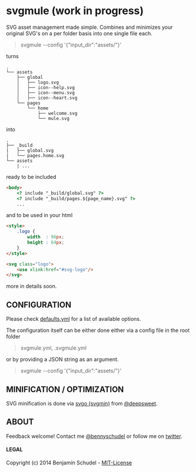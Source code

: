 # svgmule (work in progress)

SVG asset management made simple. Combines and minimizes your original SVG's on a per folder basis into one single file each.

> svgmule --config '{"input_dir":"assets/"}'

turns
```
.
└── assets
    ├── global
    │   ├── logo.svg
    │   ├── icon--help.svg
    │   ├── icon--menu.svg
    │   ├── icon--heart.svg
    └── pages
        └── home
            ├── welcome.svg
            └── mule.svg
```

into
```
.
├── _build
|   ├── global.svg
|   └── pages.home.svg
└── assets
    | ...

```

ready to be included
```html
<body>
    <? include "_build/global.svg" ?>
    <? include "_build/pages.${page_name}.svg" ?>
    ...
```

and to be used in your html
```html
<style>
	.logo {
		width  : 96px;
		height : 64px;
	}
</style>

<svg class="logo">
	<use xlink:href="#svg-logo"/>
</svg>
```

more in details soon.


## CONFIGURATION

Please check [defaults.yml](https://github.com/bennyschudel/node-svgmule/blob/master/lib/defaults.yml) for a list of available options.

The configuration itself can be either done either via a config file in the root folder

> svgmule.yml, .svgmule.yml

or by providing a JSON string as an argument.

> svgmule --config '{"input_dir":"assets/"}'


## MINIFICATION / OPTIMIZATION

SVG minification is done via [svgo (svgmin)](https://github.com/svg/svgo) from [@deepsweet](https://github.com/deepsweet).


## ABOUT

Feedback welcome! Contact me [@bennyschudel](https://github.com/bennyschudel) or follow me on [twitter](http://twitter.com/bennyschudel).

#### LEGAL
Copyright (c) 2014 Benjamin Schudel - [MIT-License](https://raw.github.com/bennyschudel/node-svgmule/master/LICENSE)